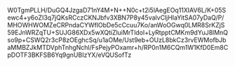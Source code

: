 W0TgmPLLH/DuGQ4JzgaD71nY4M+N++N0c+t2i5lAegEOq11XIAV6L/K+05Sewc4+y6oZI3q7jQKsRCczCKNJbfv3XBN7P8y45valvCljHIaYitSA07yDaQ/P/MHOWHWOMZeCRPndaCYWflObDe5cCcuu7Ko/anWoOGwq0LMR8SrKZjS59EJnWRZqTU+SUJG86XDx5wXQtiZluiMrTldol+LyRtpptCMKm9dYuJ8lMnQso9p+CSWQ2r3cP8zOEghcSq/u1aOMe/Ust9eb+OUzL8bkCz3rvEWMofbJbaMMBZJkMTDVphTnhgNchl/FsPejyPOxamr+h/RP0n1M6CQm1W1KfD0Em8CpDOTF3BKFSB6Yq9gnUBIzYX/eVQUSofTz
